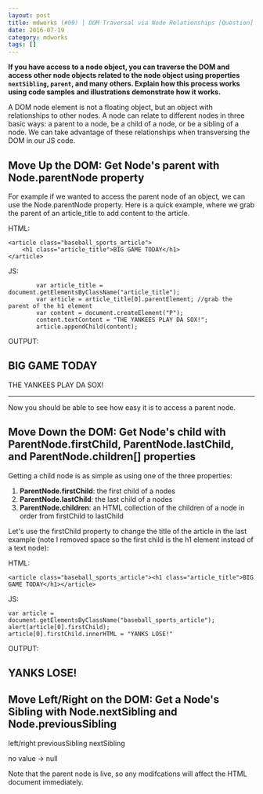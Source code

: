 ```yaml
---
layout: post
title: mdworks (#09) | DOM Traversal via Node Relationships [Question]
date: 2016-07-19
category: mdworks
tags: []
---
```


**If you have access to a node object, you can traverse the DOM and access other node objects related to the node object using properties `nextSibling`, `parent`, and many others. Explain how this process works using code samples and illustrations demonstrate how it works.**


A DOM node element is not a floating object, but an object with relationships to other nodes. A node can relate to different nodes in three basic ways: a parent to a node, be a child of a node, or be a sibling of a node. We can take advantage of these relationships when transversing the DOM in our JS code. 

## Move Up the DOM: Get Node's parent with Node.parentNode property 

For example if we wanted to access the parent node of an object, we can use the Node.parentNode property. Here is a quick example, where we grab the parent of an article_title to add content to the article. 

HTML:
```
<article class="baseball_sports_article">
    <h1 class="article_title">BIG GAME TODAY</h1>
</article>
```

JS: 

```
        var article_title = document.getElementsByClassName("article_title");
        var article = article_title[0].parentElement; //grab the parent of the h1 element
        var content = document.createElement("P");
        content.textContent = "THE YANKEES PLAY DA SOX!";
        article.appendChild(content);
```

OUTPUT:

<article class="baseball_sports_article">
    <h1 class="article_title">BIG GAME TODAY</h1>
  <p> THE YANKEES PLAY DA SOX! </p>
</article>

<hr>

Now you should be able to see how easy it is to access a parent node. 

## Move Down the DOM: Get Node's child with ParentNode.firstChild, ParentNode.lastChild, and ParentNode.children[] properties

Getting a child node is as simple as using one of the three properties: 

1. **ParentNode.firstChild**: the first child of a nodes
2. **ParentNode.lastChild**: the last child of a nodes
3. **ParentNode.children**: an HTML collection of the children of a node in order from firstChild to lastChild


Let's use the firstChild property to change the title of the article in the last example (note I removed space so the first child is the h1 element instead of a text node): 

HTML:
```
<article class="baseball_sports_article"><h1 class="article_title">BIG GAME TODAY</h1></article>
```

JS: 

```
var article = document.getElementsByClassName("baseball_sports_article");
alert(article[0].firstChild);
article[0].firstChild.innerHTML = "YANKS LOSE!"
```

OUTPUT:

<article class="baseball_sports_article"><h1 class="article_title">YANKS LOSE!</h1>
</article>


## Move Left/Right on the DOM: Get a Node's Sibling with Node.nextSibling and Node.previousSibling


left/right
previousSibling
nextSibling

no value -> null

Note that the parent node is live, so any modifcations will affect the HTML document immediately. 
